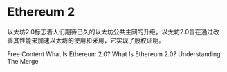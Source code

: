 # Ethereum 2

以太坊2.0标志着人们期待已久的以太坊公共主网的升级。以太坊2.0旨在通过改善其性能来加速以太坊的使用和采用，它实现了股权证明。


<ResourceGroupTitle>Free Content</ResourceGroupTitle>
<BadgeLink colorScheme='yellow' badgeText='Read' href='https://consensys.net/blog/blockchain-explained/what-is-ethereum-2/'>What Is Ethereum 2.0?</BadgeLink>
<BadgeLink colorScheme='yellow' badgeText='Read' href='https://www.forbes.com/advisor/investing/cryptocurrency/ethereum-2/'>What Is Ethereum 2.0? Understanding The Merge</BadgeLink>
